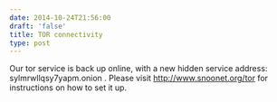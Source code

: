 ```yaml
--- 
date: 2014-10-24T21:56:00
draft: 'false'
title: TOR connectivity
type: post
---
```


Our tor service is back up online, with a new hidden service address: sylmrwllqsy7yapm.onion  . Please visit http://www.snoonet.org/tor for instructions on how to set it up.